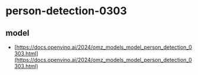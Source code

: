 # person-detection-0303

## model

- [https://docs.openvino.ai/2024/omz_models_model_person_detection_0303.html](https://docs.openvino.ai/2024/omz_models_model_person_detection_0303.html)
